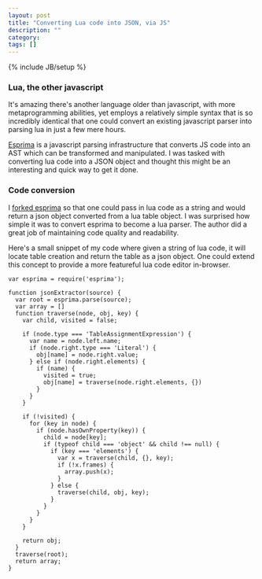 ```yaml
---
layout: post
title: "Converting Lua code into JSON, via JS"
description: ""
category: 
tags: []
---
```

{% include JB/setup %}

### Lua, the other javascript

It's amazing there's another language older than javascript, with more metaprogramming abilities,
yet employs a relatively simple syntax that is so incredibly identical that one could convert an
existing javascript parser into parsing lua in just a few mere hours.  

[Esprima](http://www.esprima.org) is a javascript parsing infrastructure that converts JS code into
an AST which can be transformed and manipulated.  I was tasked with converting lua code into a 
JSON object and thought this might be an interesting and quick way to get it done.  

### Code conversion

I [forked esprima](https://github.com/deanmao/esprima) so that one could pass in lua code as a string and would return a json object 
converted from a lua table object.  I was surprised how simple it was to convert esprima to become 
a lua parser.  The author did a great job of maintaining code quality and readability.

Here's a small snippet of my code where given a string of lua code, it will locate table creation
and return the table as a json object.  One could extend this concept to provide a more featureful
lua code editor in-browser.  

    var esprima = require('esprima');

    function jsonExtractor(source) {
      var root = esprima.parse(source);
      var array = []
      function traverse(node, obj, key) {
        var child, visited = false;

        if (node.type === 'TableAssignmentExpression') {
          var name = node.left.name;
          if (node.right.type === 'Literal') {
            obj[name] = node.right.value;
          } else if (node.right.elements) {
            if (name) {
              visited = true;
              obj[name] = traverse(node.right.elements, {})
            }
          }
        }

        if (!visited) {
          for (key in node) {
            if (node.hasOwnProperty(key)) {
              child = node[key];
              if (typeof child === 'object' && child !== null) {
                if (key === 'elements') {
                  var x = traverse(child, {}, key);
                  if (!x.frames) {
                    array.push(x);
                  }
                } else {
                  traverse(child, obj, key);
                }
              }
            }
          }
        }

        return obj;
      }
      traverse(root);
      return array;
    }

